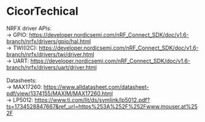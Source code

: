 # CicorTechical

NRFX driver APIs: <br />
-> GPIO: https://developer.nordicsemi.com/nRF_Connect_SDK/doc/v1.6-branch/nrfx/drivers/gpio/hal.html<br />
-> TWI(I2C): https://developer.nordicsemi.com/nRF_Connect_SDK/doc/v1.6-branch/nrfx/drivers/twi/driver.html<br />
-> UART: https://developer.nordicsemi.com/nRF_Connect_SDK/doc/v1.6-branch/nrfx/drivers/uart/driver.html<br />
<br />
Datasheets:<br />
-> MAX17260: https://www.alldatasheet.com/datasheet-pdf/view/1374155/MAXIM/MAX17260.html<br />
-> LP5012: https://www.ti.com/lit/ds/symlink/lp5012.pdf?ts=1734528847667&ref_url=https%253A%252F%252Fwww.mouser.at%252F<br />
